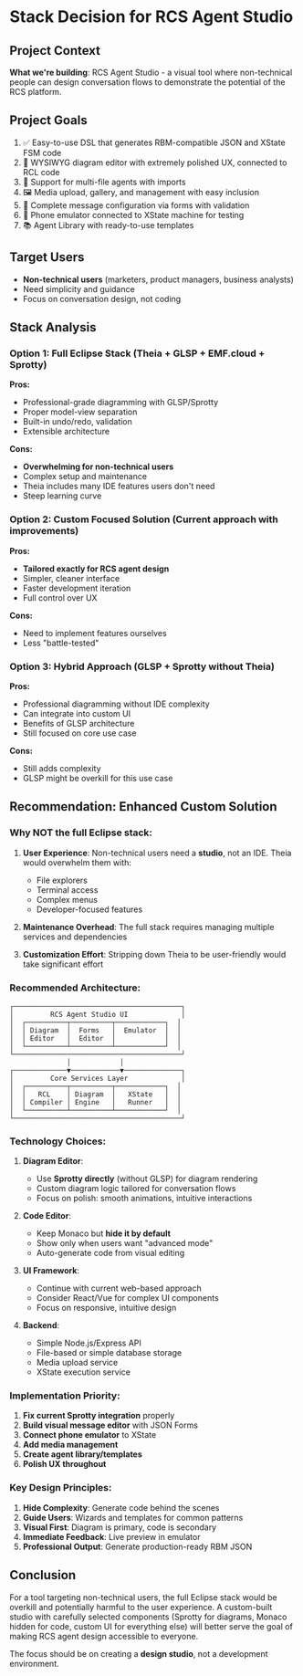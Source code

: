 # Stack Decision for RCS Agent Studio

## Project Context
**What we're building**: RCS Agent Studio - a visual tool where non-technical people can design conversation flows to demonstrate the potential of the RCS platform.

## Project Goals
1. ✅ Easy-to-use DSL that generates RBM-compatible JSON and XState FSM code
2. 🎯 WYSIWYG diagram editor with extremely polished UX, connected to RCL code
3. 📁 Support for multi-file agents with imports
4. 🖼️ Media upload, gallery, and management with easy inclusion
5. 📝 Complete message configuration via forms with validation
6. 📱 Phone emulator connected to XState machine for testing
7. 📚 Agent Library with ready-to-use templates

## Target Users
- **Non-technical users** (marketers, product managers, business analysts)
- Need simplicity and guidance
- Focus on conversation design, not coding

## Stack Analysis

### Option 1: Full Eclipse Stack (Theia + GLSP + EMF.cloud + Sprotty)
**Pros:**
- Professional-grade diagramming with GLSP/Sprotty
- Proper model-view separation
- Built-in undo/redo, validation
- Extensible architecture

**Cons:**
- **Overwhelming for non-technical users**
- Complex setup and maintenance
- Theia includes many IDE features users don't need
- Steep learning curve

### Option 2: Custom Focused Solution (Current approach with improvements)
**Pros:**
- **Tailored exactly for RCS agent design**
- Simpler, cleaner interface
- Faster development iteration
- Full control over UX

**Cons:**
- Need to implement features ourselves
- Less "battle-tested"

### Option 3: Hybrid Approach (GLSP + Sprotty without Theia)
**Pros:**
- Professional diagramming without IDE complexity
- Can integrate into custom UI
- Benefits of GLSP architecture
- Still focused on core use case

**Cons:**
- Still adds complexity
- GLSP might be overkill for this use case

## Recommendation: Enhanced Custom Solution

### Why NOT the full Eclipse stack:
1. **User Experience**: Non-technical users need a **studio**, not an IDE. Theia would overwhelm them with:
   - File explorers
   - Terminal access
   - Complex menus
   - Developer-focused features

2. **Maintenance Overhead**: The full stack requires managing multiple services and dependencies

3. **Customization Effort**: Stripping down Theia to be user-friendly would take significant effort

### Recommended Architecture:

```
┌─────────────────────────────────────────┐
│         RCS Agent Studio UI             │
│  ┌──────────┬──────────┬────────────┐  │
│  │ Diagram  │  Forms   │  Emulator  │  │
│  │ Editor   │  Editor  │            │  │
│  └──────────┴──────────┴────────────┘  │
└─────────────────────────────────────────┘
              │            │
┌─────────────▼────────────▼──────────────┐
│         Core Services Layer             │
│  ┌──────────┬──────────┬────────────┐  │
│  │   RCL    │ Diagram  │   XState   │  │
│  │ Compiler │ Engine   │   Runner   │  │
│  └──────────┴──────────┴────────────┘  │
└─────────────────────────────────────────┘
```

### Technology Choices:

1. **Diagram Editor**: 
   - Use **Sprotty directly** (without GLSP) for diagram rendering
   - Custom diagram logic tailored for conversation flows
   - Focus on polish: smooth animations, intuitive interactions

2. **Code Editor**:
   - Keep Monaco but **hide it by default**
   - Show only when users want "advanced mode"
   - Auto-generate code from visual editing

3. **UI Framework**:
   - Continue with current web-based approach
   - Consider React/Vue for complex UI components
   - Focus on responsive, intuitive design

4. **Backend**:
   - Simple Node.js/Express API
   - File-based or simple database storage
   - Media upload service
   - XState execution service

### Implementation Priority:

1. **Fix current Sprotty integration** properly
2. **Build visual message editor** with JSON Forms
3. **Connect phone emulator** to XState
4. **Add media management**
5. **Create agent library/templates**
6. **Polish UX throughout**

### Key Design Principles:

1. **Hide Complexity**: Generate code behind the scenes
2. **Guide Users**: Wizards and templates for common patterns  
3. **Visual First**: Diagram is primary, code is secondary
4. **Immediate Feedback**: Live preview in emulator
5. **Professional Output**: Generate production-ready RBM JSON

## Conclusion

For a tool targeting non-technical users, the full Eclipse stack would be overkill and potentially harmful to the user experience. A custom-built studio with carefully selected components (Sprotty for diagrams, Monaco hidden for code, custom UI for everything else) will better serve the goal of making RCS agent design accessible to everyone.

The focus should be on creating a **design studio**, not a development environment.